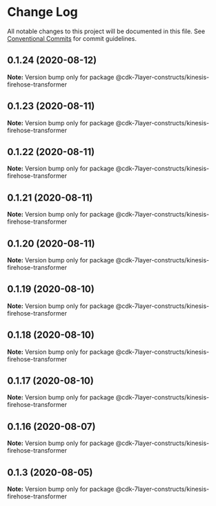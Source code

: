 # Change Log

All notable changes to this project will be documented in this file.
See [Conventional Commits](https://conventionalcommits.org) for commit guidelines.

## 0.1.24 (2020-08-12)

**Note:** Version bump only for package @cdk-7layer-constructs/kinesis-firehose-transformer





## 0.1.23 (2020-08-11)

**Note:** Version bump only for package @cdk-7layer-constructs/kinesis-firehose-transformer





## 0.1.22 (2020-08-11)

**Note:** Version bump only for package @cdk-7layer-constructs/kinesis-firehose-transformer





## 0.1.21 (2020-08-11)

**Note:** Version bump only for package @cdk-7layer-constructs/kinesis-firehose-transformer





## 0.1.20 (2020-08-11)

**Note:** Version bump only for package @cdk-7layer-constructs/kinesis-firehose-transformer





## 0.1.19 (2020-08-10)

**Note:** Version bump only for package @cdk-7layer-constructs/kinesis-firehose-transformer





## 0.1.18 (2020-08-10)

**Note:** Version bump only for package @cdk-7layer-constructs/kinesis-firehose-transformer





## 0.1.17 (2020-08-10)

**Note:** Version bump only for package @cdk-7layer-constructs/kinesis-firehose-transformer





## 0.1.16 (2020-08-07)

**Note:** Version bump only for package @cdk-7layer-constructs/kinesis-firehose-transformer





## 0.1.3 (2020-08-05)

**Note:** Version bump only for package @cdk-7layer-constructs/kinesis-firehose-transformer
